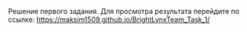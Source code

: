 Решение первого задания. Для просмотра результата перейдите по ссылке:
https://maksim1509.github.io/BrightLynxTeam_Task_1/